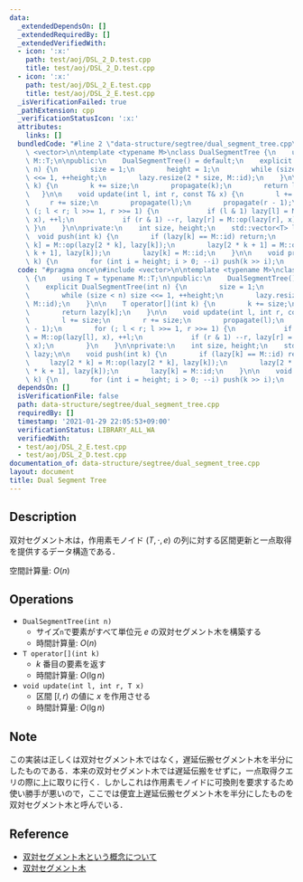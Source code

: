 ```yaml
---
data:
  _extendedDependsOn: []
  _extendedRequiredBy: []
  _extendedVerifiedWith:
  - icon: ':x:'
    path: test/aoj/DSL_2_D.test.cpp
    title: test/aoj/DSL_2_D.test.cpp
  - icon: ':x:'
    path: test/aoj/DSL_2_E.test.cpp
    title: test/aoj/DSL_2_E.test.cpp
  _isVerificationFailed: true
  _pathExtension: cpp
  _verificationStatusIcon: ':x:'
  attributes:
    links: []
  bundledCode: "#line 2 \"data-structure/segtree/dual_segment_tree.cpp\"\n#include\
    \ <vector>\n\ntemplate <typename M>\nclass DualSegmentTree {\n    using T = typename\
    \ M::T;\n\npublic:\n    DualSegmentTree() = default;\n    explicit DualSegmentTree(int\
    \ n) {\n        size = 1;\n        height = 1;\n        while (size < n) size\
    \ <<= 1, ++height;\n        lazy.resize(2 * size, M::id);\n    }\n\n    T operator[](int\
    \ k) {\n        k += size;\n        propagate(k);\n        return lazy[k];\n \
    \   }\n\n    void update(int l, int r, const T& x) {\n        l += size;\n   \
    \     r += size;\n        propagate(l);\n        propagate(r - 1);\n        for\
    \ (; l < r; l >>= 1, r >>= 1) {\n            if (l & 1) lazy[l] = M::op(lazy[l],\
    \ x), ++l;\n            if (r & 1) --r, lazy[r] = M::op(lazy[r], x);\n       \
    \ }\n    }\n\nprivate:\n    int size, height;\n    std::vector<T> lazy;\n\n  \
    \  void push(int k) {\n        if (lazy[k] == M::id) return;\n        lazy[2 *\
    \ k] = M::op(lazy[2 * k], lazy[k]);\n        lazy[2 * k + 1] = M::op(lazy[2 *\
    \ k + 1], lazy[k]);\n        lazy[k] = M::id;\n    }\n\n    void propagate(int\
    \ k) {\n        for (int i = height; i > 0; --i) push(k >> i);\n    }\n};\n"
  code: "#pragma once\n#include <vector>\n\ntemplate <typename M>\nclass DualSegmentTree\
    \ {\n    using T = typename M::T;\n\npublic:\n    DualSegmentTree() = default;\n\
    \    explicit DualSegmentTree(int n) {\n        size = 1;\n        height = 1;\n\
    \        while (size < n) size <<= 1, ++height;\n        lazy.resize(2 * size,\
    \ M::id);\n    }\n\n    T operator[](int k) {\n        k += size;\n        propagate(k);\n\
    \        return lazy[k];\n    }\n\n    void update(int l, int r, const T& x) {\n\
    \        l += size;\n        r += size;\n        propagate(l);\n        propagate(r\
    \ - 1);\n        for (; l < r; l >>= 1, r >>= 1) {\n            if (l & 1) lazy[l]\
    \ = M::op(lazy[l], x), ++l;\n            if (r & 1) --r, lazy[r] = M::op(lazy[r],\
    \ x);\n        }\n    }\n\nprivate:\n    int size, height;\n    std::vector<T>\
    \ lazy;\n\n    void push(int k) {\n        if (lazy[k] == M::id) return;\n   \
    \     lazy[2 * k] = M::op(lazy[2 * k], lazy[k]);\n        lazy[2 * k + 1] = M::op(lazy[2\
    \ * k + 1], lazy[k]);\n        lazy[k] = M::id;\n    }\n\n    void propagate(int\
    \ k) {\n        for (int i = height; i > 0; --i) push(k >> i);\n    }\n};"
  dependsOn: []
  isVerificationFile: false
  path: data-structure/segtree/dual_segment_tree.cpp
  requiredBy: []
  timestamp: '2021-01-29 22:05:53+09:00'
  verificationStatus: LIBRARY_ALL_WA
  verifiedWith:
  - test/aoj/DSL_2_E.test.cpp
  - test/aoj/DSL_2_D.test.cpp
documentation_of: data-structure/segtree/dual_segment_tree.cpp
layout: document
title: Dual Segment Tree
---
```


## Description

双対セグメント木は，作用素モノイド $(T, \cdot, e)$ の列に対する区間更新と一点取得を提供するデータ構造である．

空間計算量: $O(n)$

## Operations

- `DualSegmentTree(int n)`
    - サイズ`n`で要素がすべて単位元 $e$ の双対セグメント木を構築する
    - 時間計算量: $O(n)$
- `T operator[](int k)`
    - $k$ 番目の要素を返す
    - 時間計算量: $O(\lg n)$
- `void update(int l, int r, T x)`
    - 区間 $[l, r)$ の値に $x$ を作用させる
    - 時間計算量: $O(\lg n)$

## Note

この実装は正しくは双対セグメント木ではなく，遅延伝搬セグメント木を半分にしたものである．本来の双対セグメント木では遅延伝搬をせずに，一点取得クエリの際に上に取りに行く．しかしこれは作用素モノイドに可換則を要求するため使い勝手が悪いので，ここでは便宜上遅延伝搬セグメント木を半分にしたものを双対セグメント木と呼んでいる．

## Reference

- [双対セグメント木という概念について](https://kimiyuki.net/blog/2019/02/22/dual-segment-tree/)
- [双対セグメント木](https://hackmd.io/@tatyam-prime/DualSegmentTree)